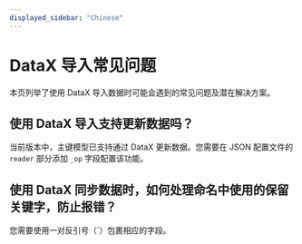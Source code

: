 ```yaml
---
displayed_sidebar: "Chinese"
---
```


# DataX 导入常见问题

本页列举了使用 DataX 导入数据时可能会遇到的常见问题及潜在解决方案。

## 使用 DataX 导入支持更新数据吗？

当前版本中，主键模型已支持通过 DataX 更新数据。您需要在 JSON 配置文件的 `reader` 部分添加 `_op` 字段配置该功能。

## 使用 DataX 同步数据时，如何处理命名中使用的保留关键字，防止报错？

您需要使用一对反引号（`）包裹相应的字段。
